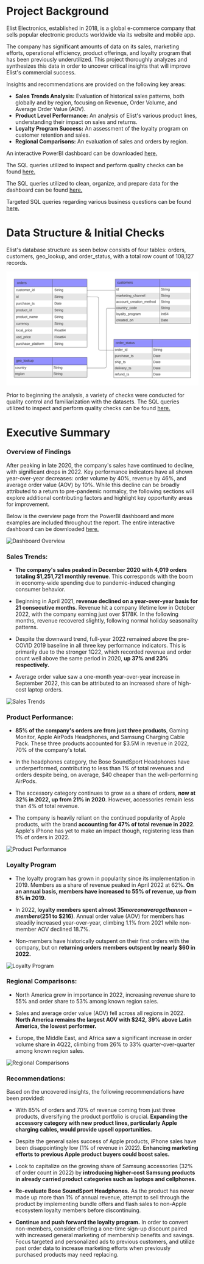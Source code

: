 # Project Background
Elist Electronics, established in 2018, is a global e-commerce company that sells popular electronic products worldwide via its website and mobile app. 

The company has significant amounts of data on its sales, marketing efforts, operational efficiency, product offerings, and loyalty program that has been previously underutilized. This project thoroughly analyzes and synthesizes this data in order to uncover critical insights that will improve Elist's commercial success. 

Insights and recommendations are provided on the following key areas:

- **Sales Trends Analysis:** Evaluation of historical sales patterns, both globally and by region, focusing on Revenue, Order Volume, and Average Order Value (AOV).
- **Product Level Performance:** An analysis of Elist's various product lines, understanding their impact on sales and returns.
- **Loyalty Program Success:** An assessment of the loyalty program on customer retention and sales.
- **Regional Comparisons:** An evaluation of sales and orders by region.



An interactive PowerBI dashboard can be downloaded [here.](https://github.com/parthshah98/Electionic-Sales-Analysis/blob/main/Elist%20Electronics.pbix)

The SQL queries utilized to inspect and perform quality checks can be found [here.](https://github.com/parthshah98/Electionic-Sales-Analysis/blob/main/SQL%20Queries/Example%20Initial%20Data%20Checks.sql)

The SQL queries utilized to clean, organize, and prepare data for the dashboard can be found [here.](https://github.com/parthshah98/Electionic-Sales-Analysis/blob/main/SQL%20Queries/Cleaning%20Data%20for%20Analysis.sql)

Targeted SQL queries regarding various business questions can be found [here.](https://github.com/parthshah98/Electionic-Sales-Analysis/blob/main/SQL%20Queries/Targeted%20Business%20Questions.sql)

# Data Structure & Initial Checks

Elist's database structure as seen below consists of four tables: orders, customers, geo_lookup, and order_status, with a total row count of 108,127 records.

![Elist Electronics ERD](https://github.com/parthshah98/Electionic-Sales-Analysis/blob/main/Elist%20Electronics%20ERD.png)

Prior to beginning the analysis, a variety of checks were conducted for quality control and familiarization with the datasets. The SQL queries utilized to inspect and perform quality checks can be found [here.](https://github.com/parthshah98/Electionic-Sales-Analysis/blob/main/SQL%20Queries/Example%20Initial%20Data%20Checks.sql)


# Executive Summary

### Overview of Findings

After peaking in late 2020, the company's sales have continued to decline, with significant drops in 2022. Key performance indicators have all shown year-over-year decreases: order volume by 40%, revenue by 46%, and average order value (AOV) by 10%. While this decline can be broadly attributed to a return to pre-pandemic normalcy, the following sections will explore additional contributing factors and highlight key opportunity areas for improvement.

Below is the overview page from the PowerBI dashboard and more examples are included throughout the report. The entire interactive dashboard can be downloaded [here.](https://github.com/parthshah98/Electionic-Sales-Analysis/blob/main/Elist%20Electronics.pbix)

![Dashboard Overview](![image](https://github.com/user-attachments/assets/15a0d648-8410-4eec-914e-03dc56610ecd))



### Sales Trends:

* **The company's sales peaked in December 2020 with 4,019 orders totaling $1,251,721 monthly revenue**. This corresponds with the boom in economy-wide spending due to pandemic-induced changing consumer behavior.
  
* Beginning in April 2021, **revenue declined on a year-over-year basis for 21 consecutive months**. Revenue hit a company lifetime low in October 2022, with the company earning just over $178K. In the following months, revenue recovered slightly, following normal holiday seasonality patterns.
  
* Despite the downward trend, full-year 2022 remained above the pre-COVID 2019 baseline in all three key performance indicators. This is primarily due to the stronger 1Q22, which recorded revenue and order count well above the same period in 2020, **up 37% and 23% respectively.**
  
* Average order value saw a one-month year-over-year increase in September 2022, this can be attributed to an increased share of high-cost laptop orders.

![Sales Trends](https://github.com/nikolasscoolis/Elist-Electronics/assets/170461739/a33f7892-cf65-44f8-ad20-7ba09c799037)


### Product Performance:

* **85% of the company's orders are from just three products**, Gaming Monitor, Apple AirPods Headphones, and Samsung Charging Cable Pack. These three products accounted for $3.5M in revenue in 2022, 70% of the company's total.
  
* In the headphones category, the Bose SoundSport Headphones have underperformed, contributing to less than 1% of total revenues and orders despite being, on average, $40 cheaper than the well-performing AirPods.
  
* The accessory category continues to grow as a share of orders, **now at 32% in 2022, up from 21% in 2020**. However, accessories remain less than 4% of total revenue.
  
* The company is heavily reliant on the continued popularity of Apple products, with the brand **accounting for 47% of total revenue in 2022**. Apple's iPhone has yet to make an impact though, registering less than 1% of orders in 2022.

![Product Performance](https://github.com/nikolasscoolis/Elist-Electronics/assets/170461739/3d908776-8317-496d-94e0-69030a66b9d9)


### Loyalty Program

* The loyalty program has grown in popularity since its implementation in 2019. Members as a share of revenue peaked in April 2022 at 62%. **On an annual basis, members have increased to 55% of revenue, up from 8% in 2019.**
  
* In 2022, l**oyalty members spent almost $35 more on average than non-members ($251 to $216)**. Annual order value (AOV) for members has steadily increased year-over-year, climbing 1.1% from 2021 while non-member AOV declined 18.7%.
  
* Non-members have historically outspent on their first orders with the company, but on **returning orders members outspent by nearly $60 in 2022.**

![Loyalty Program](https://github.com/nikolasscoolis/Elist-Electronics/assets/170461739/e0243a7e-abe7-4512-8e23-d5106473e5ab)


### Regional Comparisons:

* North America grew in importance in 2022, increasing revenue share to 55% and order share to 53% among known region sales.
  
* Sales and average order value (AOV) fell across all regions in 2022. **North America remains the largest AOV with $242, 39% above Latin America, the lowest performer.**
  
* Europe, the Middle East, and Africa saw a significant increase in order volume share in 4Q22, climbing from 26% to 33% quarter-over-quarter among known region sales.

![Regional Comparisons](https://github.com/nikolasscoolis/Elist-Electronics/assets/170461739/2a1aa7c9-49bd-4518-b0e7-2198d8423c55)


### Recommendations:

Based on the uncovered insights, the following recommendations have been provided: 

* With 85% of orders and 70% of revenue coming from just three products, diversifying the product portfolio is crucial. **Expanding the accessory category with new product lines, particularly Apple charging cables, would provide upsell opportunities.**
  
* Despite the general sales success of Apple products, iPhone sales have been disappointingly low (1% of revenue in 2022). **Enhancing marketing efforts to previous Apple product buyers could boost sales.**
  
* Look to capitalize on the growing share of Samsung accessories (32% of order count in 2022) by **introducing higher-cost Samsung products in already carried product categories such as laptops and cellphones.**
  
* **Re-evaluate Bose SoundSport Headphones.** As the product has never made up more than 1% of annual revenue, attempt to sell through the product by implementing bundle offers and flash sales to non-Apple ecosystem loyalty members before discontinuing.
  
* **Continue and push forward the loyalty program.** In order to convert non-members, consider offering a one-time sign-up discount paired with increased general marketing of membership benefits and savings. Focus targeted and personalized ads to previous customers, and utilize past order data to increase marketing efforts when previously purchased products may need replacing. 

